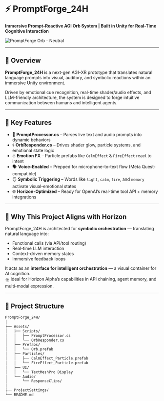 # ⚡ PromptForge_24H  
**Immersive Prompt-Reactive AGI Orb System | Built in Unity for Real-Time Cognitive Interaction**

![PromptForge Orb - Neutral](./Assets/PromptForge/Images/orb-neutral.png)

---

## 🧠 Overview  
**PromptForge_24H** is a next-gen AGI–XR prototype that translates natural language prompts into visual, auditory, and symbolic reactions within an immersive Unity environment.

Driven by emotional cue recognition, real-time shader/audio effects, and LLM-friendly architecture, the system is designed to forge intuitive communication between humans and intelligent agents.

---

## 🔮 Key Features

- 🧠 **PromptProcessor.cs** – Parses live text and audio prompts into dynamic behaviors  
- 🌀 **OrbResponder.cs** – Drives shader glow, particle systems, and emotional state logic  
- 🔥 **Emotion FX** – Particle prefabs like `CalmEffect` & `FireEffect` react to intent  
- 🗣️ **Voice-Enabled** – Prepped for microphone-to-text flow (Meta Quest-compatible)  
- 🪞 **Symbolic Triggering** – Words like `light`, `calm`, `fire`, and `memory` activate visual-emotional states  
- 🌐 **Horizon-Optimized** – Ready for OpenAI’s real-time tool API + memory integrations

---

## 🌌 Why This Project Aligns with Horizon

PromptForge_24H is architected for **symbolic orchestration** — translating natural language into:
- Functional calls (via API/tool routing)
- Real-time LLM interaction
- Context-driven memory states
- Immersive feedback loops

It acts as an **interface for intelligent orchestration** — a visual container for AI cognition.  
🛸 Ideal for Horizon Alpha’s capabilities in API chaining, agent memory, and multi-modal expression.

---

## 🧱 Project Structure

```bash
PromptForge_24H/
│
├── Assets/
│   ├── Scripts/
│   │   ├── PromptProcessor.cs
│   │   └── OrbResponder.cs
│   ├── Prefabs/
│   │   └── Orb.prefab
│   ├── Particles/
│   │   ├── CalmEffect_Particle.prefab
│   │   └── FireEffect_Particle.prefab
│   ├── UI/
│   │   └── TextMeshPro Display
│   └── Audio/
│       └── ResponseClips/
│
├── ProjectSettings/
└── README.md
